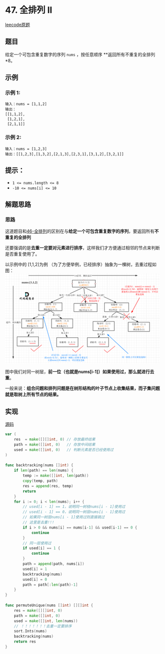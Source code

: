 
# 47. 全排列 II

[leecode原题](https://leetcode.cn/problems/permutations-ii/)

## 题目
给定一个可包含重复数字的序列 `nums` ，按任意顺序 **返回所有不重复的全排列*8。

## 示例

### 示例 1:

```text
输入：nums = [1,1,2]
输出：
[[1,1,2],
 [1,2,1],
 [2,1,1]]
```

### 示例 2:

```text
输入：nums = [1,2,3]
输出：[[1,2,3],[1,3,2],[2,1,3],[2,3,1],[3,1,2],[3,2,1]]
```

## 提示：
- `1 <= nums.length <= 8`
- `-10 <= nums[i] <= 10`

## 解题思路

### 思路
这道题目和[46-全排列](46-全排列.md)的区别在与**给定一个可包含重复数字的序列**，要返回所有**不重复的全排列**

还要强调的是**去重一定要对元素进行排序**，这样我们才方便通过相邻的节点来判断是否重复使用了。

以示例中的 [1,1,2]为例 （为了方便举例，已经排序）抽象为一棵树，去重过程如图：
![](images/47-solu.png)

图中我们对同一树层，**前一位（也就是nums[i-1]）如果使用过，那么就进行去重**。

一般来说：**组合问题和排列问题是在树形结构的叶子节点上收集结果，而子集问题就是取树上所有节点的结果。**

## 实现

[源码](./code/47-permutations-ii/main.go)
```go
var (
	res  = make([][]int, 0) // 存放最终结果
	path = make([]int, 0)   // 存放中间结果
	used = make([]int, 0)   // 判断元素是否已经使用过
)

func backtracking(nums []int) {
	if len(path) == len(nums) {
		temp := make([]int, len(path))
		copy(temp, path)
		res = append(res, temp)
		return
	}
	for i := 0; i < len(nums); i++ {
		// used[i - 1] == 1，说明同一树枝nums[i - 1]使用过
		// used[i - 1] == 0，说明同一树层nums[i - 1]使用过
		// 如果同一树层nums[i - 1]使用过则直接跳过
		// 这里是去重!!!
		if i > 0 && nums[i] == nums[i-1] && used[i-1] == 0 {
			continue
		}
		// 同一层使用过
		if used[i] == 1 {
			continue
		}
		path = append(path, nums[i])
		used[i] = 1
		backtracking(nums)
		used[i] = 0
		path = path[:len(path)-1]
	}
}

func permuteUnique(nums []int) [][]int {
	res = make([][]int, 0)
	path = make([]int, 0)
	used = make([]int, len(nums))
	// ！！！！！！！去重一定要排序
	sort.Ints(nums)
	backtracking(nums)
	return res
}
```
